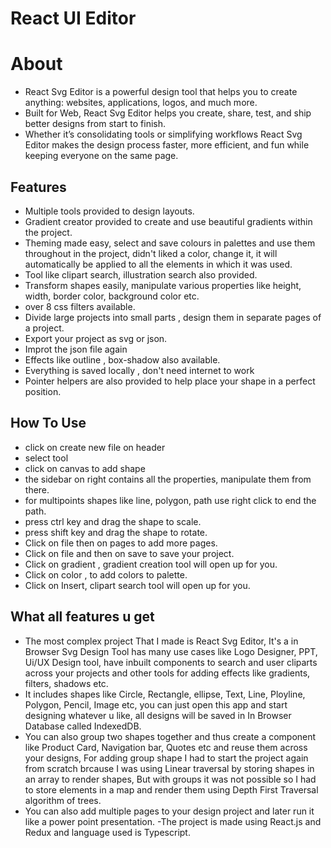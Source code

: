 # **React UI Editor**

# About
 - React Svg Editor is a powerful design tool that  helps you to create anything: websites, applications, logos, and much more. 
- Built for Web, React Svg Editor helps you create, share, test, and ship better designs from start to finish. 
- Whether it’s consolidating tools or simplifying workflows React Svg Editor makes the design process faster, more efficient, and fun while keeping everyone on the same page.

## Features
-  Multiple tools provided to design layouts.
- Gradient creator provided to create and use beautiful gradients within the project.
- Theming made easy, select and save colours in palettes and use them throughout in the project, didn't liked a color, change it, it will automatically be applied to all the elements in which it was used.
- Tool like clipart search, illustration search also provided.
- Transform shapes easily, manipulate various properties like height, width, border color, background color etc.
- over 8 css filters available.
- Divide large projects into small parts , design them in separate pages of a project.
- Export your project as svg or json.
- Improt the json file again
- Effects like outline , box-shadow also available.
- Everything is saved locally , don't need internet to work
- Pointer helpers are also provided to help place your shape in a perfect position.

## How To Use
- click on create new file on header
- select tool
- click on canvas to add shape
- the sidebar on right contains all the properties, manipulate them from there.
- for multipoints shapes like line, polygon, path use right click to end the path.
- press ctrl key and drag the shape to scale.
- press shift key and drag the shape to rotate.
- Click on file then on pages to add more pages.
- Click on file and then on save to save your project.
- Click on gradient , gradient creation tool will open up for you.
- Click on color , to add colors to palette.
- Click on Insert, clipart search tool will open up for you.

## What all features u get
- The most complex project That I made is React Svg Editor, It's a in Browser Svg Design Tool has many use cases like Logo Designer, PPT, Ui/UX Design tool, have inbuilt components to search and user cliparts across your projects and other tools for adding effects like gradients, filters, shadows etc.
- It includes shapes like Circle, Rectangle, ellipse, Text, Line, Ployline, Polygon, Pencil, Image etc, you can just open this app and start designing whatever u like, all designs will be saved in In Browser Database called IndexedDB.
- You can also group two shapes together and thus create a component like Product Card, Navigation bar, Quotes etc and reuse them across your designs, For adding group shape I had to start the project again from scratch brcause I was using Linear traversal by storing shapes in an array to render shapes, But with groups it was not possible so I had to store elements in a map and render them using Depth First Traversal algorithm of trees.
- You can also add multiple pages to your design project and later run it like a power point presentation.
-The project is made using React.js and Redux and language used is Typescript.



